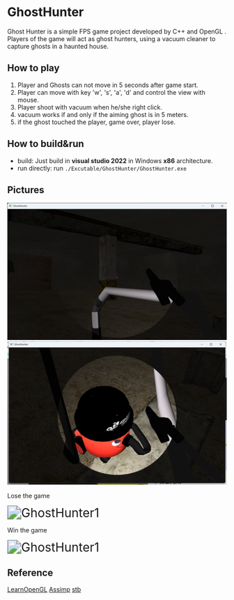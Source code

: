 # GhostHunter

Ghost Hunter is a simple FPS game project developed by C++ and OpenGL . Players of the game will act as ghost hunters, using a vacuum cleaner to capture ghosts in a haunted house. 

## How to play

1. Player and Ghosts can not move in 5 seconds after game start.
2. Player can move with key 'w', 's', 'a', 'd' and control the view with mouse.
3. Player shoot with vacuum when he/she right click.
4. vacuum works if and only if the aiming ghost is in 5 meters.
5. if the ghost touched the player, game over, player lose.

## How to build&run

- build: Just build in **visual studio 2022** in Windows **x86** architecture.
- run directly:  run `./Excutable/GhostHunter/GhostHunter.exe`

## Pictures

<img src="./screenshoots/screenshoot1.png" alt="GhostHunter1" style="zoom:53%;" />

<img src="./screenshoots/screenshoot2.png" alt="image-20231208104149685" style="zoom: 53%;" />

Lose the game

<img src="./screenshoots/lose.gif" alt="GhostHunter1" style="zoom: 200%;" />

Win the game

<img src="./screenshoots/win.gif" alt="GhostHunter1" style="zoom: 200%;" />



## Reference

[LearnOpenGL](https://github.com/JoeyDeVries/LearnOpenGL)
[Assimp](https://github.com/assimp/assimp)
[stb](https://github.com/nothings/stb)
